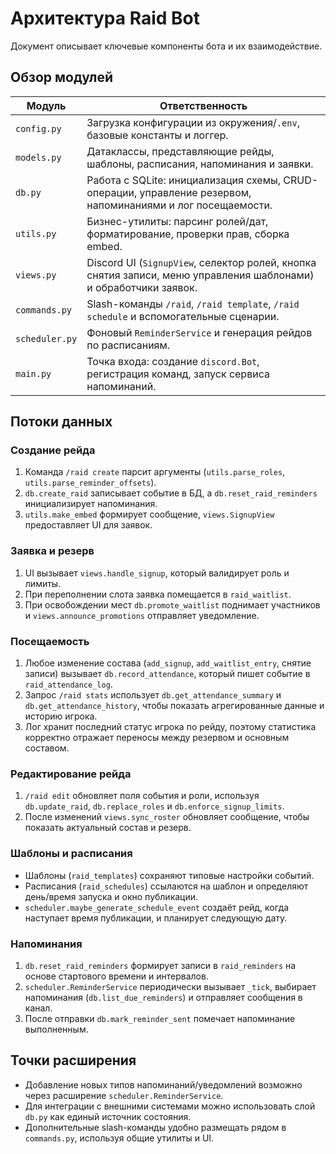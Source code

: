 # Архитектура Raid Bot

Документ описывает ключевые компоненты бота и их взаимодействие.

## Обзор модулей

| Модуль | Ответственность |
| --- | --- |
| `config.py` | Загрузка конфигурации из окружения/`.env`, базовые константы и логгер. |
| `models.py` | Датаклассы, представляющие рейды, шаблоны, расписания, напоминания и заявки. |
| `db.py` | Работа с SQLite: инициализация схемы, CRUD-операции, управление резервом, напоминаниями и лог посещаемости. |
| `utils.py` | Бизнес-утилиты: парсинг ролей/дат, форматирование, проверки прав, сборка embed. |
| `views.py` | Discord UI (`SignupView`, селектор ролей, кнопка снятия записи, меню управления шаблонами) и обработчики заявок. |
| `commands.py` | Slash-команды `/raid`, `/raid template`, `/raid schedule` и вспомогательные сценарии. |
| `scheduler.py` | Фоновый `ReminderService` и генерация рейдов по расписаниям. |
| `main.py` | Точка входа: создание `discord.Bot`, регистрация команд, запуск сервиса напоминаний. |

## Потоки данных

### Создание рейда

1. Команда `/raid create` парсит аргументы (`utils.parse_roles`, `utils.parse_reminder_offsets`).
2. `db.create_raid` записывает событие в БД, а `db.reset_raid_reminders` инициализирует напоминания.
3. `utils.make_embed` формирует сообщение, `views.SignupView` предоставляет UI для заявок.

### Заявка и резерв

1. UI вызывает `views.handle_signup`, который валидирует роль и лимиты.
2. При переполнении слота заявка помещается в `raid_waitlist`.
3. При освобождении мест `db.promote_waitlist` поднимает участников и `views.announce_promotions` отправляет уведомление.

### Посещаемость

1. Любое изменение состава (`add_signup`, `add_waitlist_entry`, снятие записи) вызывает `db.record_attendance`, который пишет событие в `raid_attendance_log`.
2. Запрос `/raid stats` использует `db.get_attendance_summary` и `db.get_attendance_history`, чтобы показать агрегированные данные и историю игрока.
3. Лог хранит последний статус игрока по рейду, поэтому статистика корректно отражает переносы между резервом и основным составом.

### Редактирование рейда

1. `/raid edit` обновляет поля события и роли, используя `db.update_raid`, `db.replace_roles` и `db.enforce_signup_limits`.
2. После изменений `views.sync_roster` обновляет сообщение, чтобы показать актуальный состав и резерв.

### Шаблоны и расписания

- Шаблоны (`raid_templates`) сохраняют типовые настройки событий.
- Расписания (`raid_schedules`) ссылаются на шаблон и определяют день/время запуска и окно публикации.
- `scheduler.maybe_generate_schedule_event` создаёт рейд, когда наступает время публикации, и планирует следующую дату.

### Напоминания

1. `db.reset_raid_reminders` формирует записи в `raid_reminders` на основе стартового времени и интервалов.
2. `scheduler.ReminderService` периодически вызывает `_tick`, выбирает напоминания (`db.list_due_reminders`) и отправляет сообщения в канал.
3. После отправки `db.mark_reminder_sent` помечает напоминание выполненным.

## Точки расширения

- Добавление новых типов напоминаний/уведомлений возможно через расширение `scheduler.ReminderService`.
- Для интеграции с внешними системами можно использовать слой `db.py` как единый источник состояния.
- Дополнительные slash-команды удобно размещать рядом в `commands.py`, используя общие утилиты и UI.

